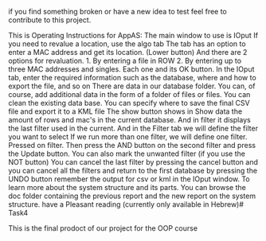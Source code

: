 

if you find something broken or have a new idea to test feel free to contribute to this project.

This is Operating Instructions for AppAS: The main window to use is IOput If you need to revalue a location, use the algo tab The tab has an option to enter a MAC address and get its location. (Lower button) And there are 2 options for revaluation. 1. By entering a file in ROW 2. By entering up to three MAC addresses and singles. Each one and its OK button.
In the IOput tab, enter the required information such as the database, where and how to export the file, and so on There are data in our database folder. You can, of course, add additional data in the form of a folder of files or files. You can clean the existing data base. You can specify where to save the final CSV file and export it to a KML file The show button shows in Show data the amount of rows and mac's in the current database. And in filter it displays the last filter used in the current.
And in the Filter tab we will define the filter you want to select If we run more than one filter, we will define one filter. Pressed on filter. Then press the AND button on the second filter and press the Update button. You can also mark the unwanted filter (if you use the NOT button) You can cancel the last filter by pressing the cancel button and you can cancel all the filters and return to the first database by pressing the UNDO button remember the output for csv or kml in the IOput window.
To learn more about the system structure and its parts. You can browse the doc folder containing the previous report and the new report on the system structure. have a Pleasant reading (currently only available in Hebrew)# Task4


This is the final prodoct of our project for the OOP course 

